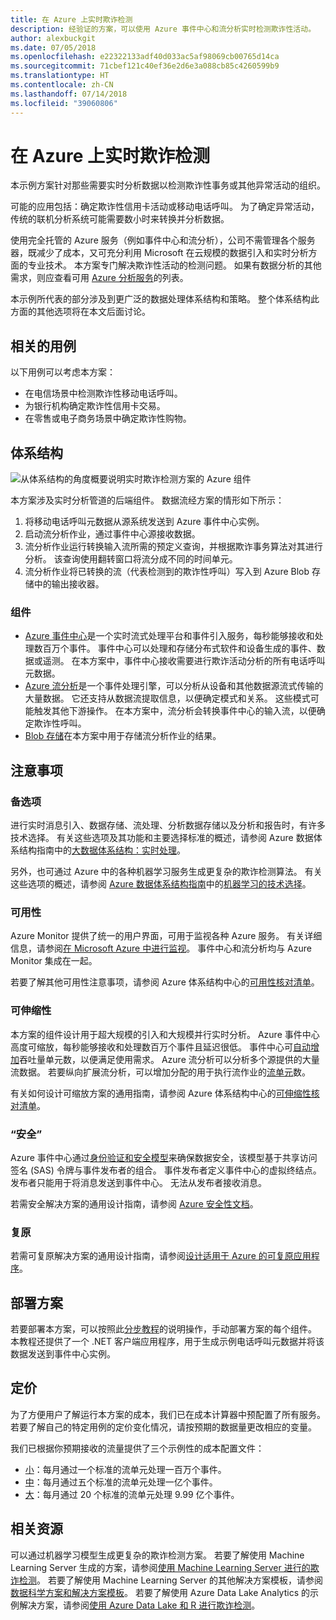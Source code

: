 ```yaml
---
title: 在 Azure 上实时欺诈检测
description: 经验证的方案，可以使用 Azure 事件中心和流分析实时检测欺诈性活动。
author: alexbuckgit
ms.date: 07/05/2018
ms.openlocfilehash: e22322133adf40d033ac5af98069cb00765d14ca
ms.sourcegitcommit: 71cbef121c40ef36e2d6e3a088cb85c4260599b9
ms.translationtype: HT
ms.contentlocale: zh-CN
ms.lasthandoff: 07/14/2018
ms.locfileid: "39060806"
---
```

# <a name="real-time-fraud-detection-on-azure"></a>在 Azure 上实时欺诈检测

本示例方案针对那些需要实时分析数据以检测欺诈性事务或其他异常活动的组织。

可能的应用包括：确定欺诈性信用卡活动或移动电话呼叫。 为了确定异常活动，传统的联机分析系统可能需要数小时来转换并分析数据。

使用完全托管的 Azure 服务（例如事件中心和流分析），公司不需管理各个服务器，既减少了成本，又可充分利用 Microsoft 在云规模的数据引入和实时分析方面的专业技术。 本方案专门解决欺诈性活动的检测问题。 如果有数据分析的其他需求，则应查看可用 [Azure 分析服务][product-category]的列表。

本示例所代表的部分涉及到更广泛的数据处理体系结构和策略。 整个体系结构此方面的其他选项将在本文后面讨论。

## <a name="related-use-cases"></a>相关的用例

以下用例可以考虑本方案：

* 在电信场景中检测欺诈性移动电话呼叫。
* 为银行机构确定欺诈性信用卡交易。
* 在零售或电子商务场景中确定欺诈性购物。

## <a name="architecture"></a>体系结构

![从体系结构的角度概要说明实时欺诈检测方案的 Azure 组件][architecture-diagram]

本方案涉及实时分析管道的后端组件。 数据流经方案的情形如下所示：

1. 将移动电话呼叫元数据从源系统发送到 Azure 事件中心实例。 
2. 启动流分析作业，通过事件中心源接收数据。
3. 流分析作业运行转换输入流所需的预定义查询，并根据欺诈事务算法对其进行分析。 该查询使用翻转窗口将流分成不同的时间单元。
4. 流分析作业将已转换的流（代表检测到的欺诈性呼叫）写入到 Azure Blob 存储中的输出接收器。

### <a name="components"></a>组件

* [Azure 事件中心][docs-event-hubs]是一个实时流式处理平台和事件引入服务，每秒能够接收和处理数百万个事件。 事件中心可以处理和存储分布式软件和设备生成的事件、数据或遥测。 在本方案中，事件中心接收需要进行欺诈活动分析的所有电话呼叫元数据。
* [Azure 流分析][docs-stream-analytics]是一个事件处理引擎，可以分析从设备和其他数据源流式传输的大量数据。 它还支持从数据流提取信息，以便确定模式和关系。 这些模式可能触发其他下游操作。 在本方案中，流分析会转换事件中心的输入流，以便确定欺诈性呼叫。
* [Blob 存储][docs-blob-storage]在本方案中用于存储流分析作业的结果。

## <a name="considerations"></a>注意事项

### <a name="alternatives"></a>备选项

进行实时消息引入、数据存储、流处理、分析数据存储以及分析和报告时，有许多技术选择。 有关这些选项及其功能和主要选择标准的概述，请参阅 Azure 数据体系结构指南中的[大数据体系结构：实时处理](/azure/architecture/data-guide/technology-choices/real-time-ingestion)。

另外，也可通过 Azure 中的各种机器学习服务生成更复杂的欺诈检测算法。 有关这些选项的概述，请参阅 [Azure 数据体系结构指南](../../data-guide/index.md)中的[机器学习的技术选择](/azure/architecture/data-guide/technology-choices/data-science-and-machine-learning)。

### <a name="availability"></a>可用性

Azure Monitor 提供了统一的用户界面，可用于监视各种 Azure 服务。 有关详细信息，请参阅[在 Microsoft Azure 中进行监视](/azure/monitoring-and-diagnostics/monitoring-overview)。 事件中心和流分析均与 Azure Monitor 集成在一起。 

若要了解其他可用性注意事项，请参阅 Azure 体系结构中心的[可用性核对清单][availability]。

### <a name="scalability"></a>可伸缩性

本方案的组件设计用于超大规模的引入和大规模并行实时分析。 Azure 事件中心高度可缩放，每秒能够接收和处理数百万个事件且延迟很低。  事件中心可[自动增加](/azure/event-hubs/event-hubs-auto-inflate)吞吐量单元数，以便满足使用需求。 Azure 流分析可以分析多个源提供的大量流数据。 若要纵向扩展流分析，可以增加分配的用于执行流作业的[流单元](/azure/stream-analytics/stream-analytics-streaming-unit-consumption)数。

有关如何设计可缩放方案的通用指南，请参阅 Azure 体系结构中心的[可伸缩性核对清单][scalability]。

### <a name="security"></a>“安全”

Azure 事件中心通过[身份验证和安全模型][docs-event-hubs-security-model]来确保数据安全，该模型基于共享访问签名 (SAS) 令牌与事件发布者的组合。 事件发布者定义事件中心的虚拟终结点。 发布者只能用于将消息发送到事件中心。 无法从发布者接收消息。

若需安全解决方案的通用设计指南，请参阅 [Azure 安全性文档][security]。

### <a name="resiliency"></a>复原

若需可复原解决方案的通用设计指南，请参阅[设计适用于 Azure 的可复原应用程序][resiliency]。

## <a name="deploy-the-scenario"></a>部署方案

若要部署本方案，可以按照此[分步教程][tutorial]的说明操作，手动部署方案的每个组件。 本教程还提供了一个 .NET 客户端应用程序，用于生成示例电话呼叫元数据并将该数据发送到事件中心实例。

## <a name="pricing"></a>定价

为了方便用户了解运行本方案的成本，我们已在成本计算器中预配置了所有服务。 若要了解自己的特定用例的定价变化情况，请按预期的数据量更改相应的变量。

我们已根据你预期接收的流量提供了三个示例性的成本配置文件：

* [小][small-pricing]：每月通过一个标准的流单元处理一百万个事件。
* [中][medium-pricing]：每月通过五个标准的流单元处理一亿个事件。
* [大][large-pricing]：每月通过 20 个标准的流单元处理 9.99 亿个事件。

## <a name="related-resources"></a>相关资源

可以通过机器学习模型生成更复杂的欺诈检测方案。 若要了解使用 Machine Learning Server 生成的方案，请参阅[使用 Machine Learning Server 进行的欺诈检测][r-server-fraud-detection]。 若要了解使用 Machine Learning Server 的其他解决方案模板，请参阅[数据科学方案和解决方案模板][docs-r-server-sample-solutions]。 若要了解使用 Azure Data Lake Analytics 的示例解决方案，请参阅[使用 Azure Data Lake 和 R 进行欺诈检测][technet-fraud-detection]。  

<!-- links -->
[product-category]: https://azure.microsoft.com/product-categories/analytics/
[tutorial]: /azure/stream-analytics/stream-analytics-real-time-fraud-detection
[small-pricing]: https://azure.com/e/74149ec312c049ccba79bfb3cfa67606
[medium-pricing]: https://azure.com/e/4fc94f7376de484d8ae67a6958cae60a
[large-pricing]: https://azure.com/e/7da8804396f9428a984578700003ba42
[architecture-diagram]: ./images/architecture-diagram-fraud-detection.png
[docs-event-hubs]: /azure/event-hubs/event-hubs-what-is-event-hubs
[docs-event-hubs-security-model]: /azure/event-hubs/event-hubs-authentication-and-security-model-overview
[docs-stream-analytics]: /azure/stream-analytics/stream-analytics-introduction
[docs-blob-storage]: /azure/storage/blobs/storage-blobs-introduction
[docs-r-server-sample-solutions]: /machine-learning-server/r/sample-solutions
[r-server-fraud-detection]: https://microsoft.github.io/r-server-fraud-detection/
[technet-fraud-detection]: https://blogs.technet.microsoft.com/machinelearning/2017/06/28/using-azure-data-lake-and-r-for-fraud-detection/
[availability]: /azure/architecture/checklist/availability
[scalability]: /azure/architecture/checklist/scalability
[resiliency]: ../../resiliency/index.md
[security]: /azure/security/

